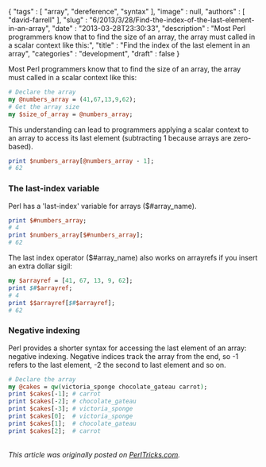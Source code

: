 {
   "tags" : [
      "array",
      "dereference",
      "syntax"
   ],
   "image" : null,
   "authors" : [
      "david-farrell"
   ],
   "slug" : "6/2013/3/28/Find-the-index-of-the-last-element-in-an-array",
   "date" : "2013-03-28T23:30:33",
   "description" : "Most Perl programmers know that to find the size of an array, the array must called in a scalar context like this:",
   "title" : "Find the index of the last element in an array",
   "categories" : "development",
   "draft" : false
}


Most Perl programmers know that to find the size of an array, the array must called in a scalar context like this:

```perl
# Declare the array
my @numbers_array = (41,67,13,9,62); 
# Get the array size
my $size_of_array = @numbers_array;
```

This understanding can lead to programmers applying a scalar context to an array to access its last element (subtracting 1 because arrays are zero-based).

```perl
print $numbers_array[@numbers_array - 1];
# 62
```

### The last-index variable

Perl has a 'last-index' variable for arrays ($\#array\_name).

```perl
print $#numbers_array; 
# 4
print $numbers_array[$#numbers_array]; 
# 62
```

The last index operator ($\#array\_name) also works on arrayrefs if you insert an extra dollar sigil:

```perl
my $arrayref = [41, 67, 13, 9, 62];
print $#$arrayref;
# 4
print $$arrayref[$#$arrayref]; 
# 62
```

### Negative indexing

Perl provides a shorter syntax for accessing the last element of an array: negative indexing. Negative indices track the array from the end, so -1 refers to the last element, -2 the second to last element and so on.

```perl
# Declare the array
my @cakes = qw(victoria_sponge chocolate_gateau carrot);
print $cakes[-1]; # carrot
print $cakes[-2]; # chocolate_gateau
print $cakes[-3]; # victoria_sponge
print $cakes[0];  # victoria_sponge
print $cakes[1];  # chocolate_gateau
print $cakes[2];  # carrot
```

\
*This article was originally posted on [PerlTricks.com](http://perltricks.com).*
